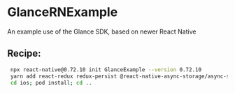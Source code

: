 # GlanceRNExample

An example use of the Glance SDK, based on newer React Native

## Recipe:

```sh
 npx react-native@0.72.10 init GlanceExample --version 0.72.10
 yarn add react-redux redux-persist @react-native-async-storage/async-storage react-native-safe-area-context
 cd ios; pod install; cd ..
```
